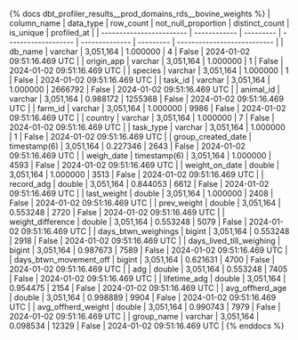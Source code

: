 {% docs dbt_profiler_results__prod_domains_rds__bovine_weights  %}
| column_name              | data_type    | row_count | not_null_proportion | distinct_count | is_unique | profiled_at                 |
| ------------------------ | ------------ | --------- | ------------------- | -------------- | --------- | --------------------------- |
| db_name                  | varchar      | 3,051,164 |            1.000000 |              4 |     False | 2024-01-02 09:51:16.469 UTC |
| origin_app               | varchar      | 3,051,164 |            1.000000 |              1 |     False | 2024-01-02 09:51:16.469 UTC |
| species                  | varchar      | 3,051,164 |            1.000000 |              1 |     False | 2024-01-02 09:51:16.469 UTC |
| task_id                  | varchar      | 3,051,164 |            1.000000 |        2666792 |     False | 2024-01-02 09:51:16.469 UTC |
| animal_id                | varchar      | 3,051,164 |            0.988172 |        1255368 |     False | 2024-01-02 09:51:16.469 UTC |
| farm_id                  | varchar      | 3,051,164 |            1.000000 |           9986 |     False | 2024-01-02 09:51:16.469 UTC |
| country                  | varchar      | 3,051,164 |            1.000000 |              7 |     False | 2024-01-02 09:51:16.469 UTC |
| task_type                | varchar      | 3,051,164 |            1.000000 |              1 |     False | 2024-01-02 09:51:16.469 UTC |
| group_created_date       | timestamp(6) | 3,051,164 |            0.227346 |           2643 |     False | 2024-01-02 09:51:16.469 UTC |
| weigh_date               | timestamp(6) | 3,051,164 |            1.000000 |           4593 |     False | 2024-01-02 09:51:16.469 UTC |
| weight_on_date           | double       | 3,051,164 |            1.000000 |           3513 |     False | 2024-01-02 09:51:16.469 UTC |
| record_adg               | double       | 3,051,164 |            0.844053 |           6612 |     False | 2024-01-02 09:51:16.469 UTC |
| last_weight              | double       | 3,051,164 |            1.000000 |           2408 |     False | 2024-01-02 09:51:16.469 UTC |
| prev_weight              | double       | 3,051,164 |            0.553248 |           2720 |     False | 2024-01-02 09:51:16.469 UTC |
| weight_difference        | double       | 3,051,164 |            0.553248 |           5079 |     False | 2024-01-02 09:51:16.469 UTC |
| days_btwn_weighings      | bigint       | 3,051,164 |            0.553248 |           2918 |     False | 2024-01-02 09:51:16.469 UTC |
| days_lived_till_weighing | bigint       | 3,051,164 |            0.987673 |           7589 |     False | 2024-01-02 09:51:16.469 UTC |
| days_btwn_movement_off   | bigint       | 3,051,164 |            0.621631 |           4700 |     False | 2024-01-02 09:51:16.469 UTC |
| adg                      | double       | 3,051,164 |            0.553248 |           7405 |     False | 2024-01-02 09:51:16.469 UTC |
| lifetime_adg             | double       | 3,051,164 |            0.954475 |           2154 |     False | 2024-01-02 09:51:16.469 UTC |
| avg_offherd_age          | double       | 3,051,164 |            0.998889 |           9904 |     False | 2024-01-02 09:51:16.469 UTC |
| avg_offherd_weight       | double       | 3,051,164 |            0.990743 |           7979 |     False | 2024-01-02 09:51:16.469 UTC |
| group_name               | varchar      | 3,051,164 |            0.098534 |          12329 |     False | 2024-01-02 09:51:16.469 UTC |
{% enddocs %}
